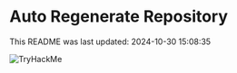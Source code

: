 # Auto Regenerate Repository

This README was last updated: 2024-10-30 15:08:35

 ![TryHackMe](https://tryhackme.com/badge/533634)